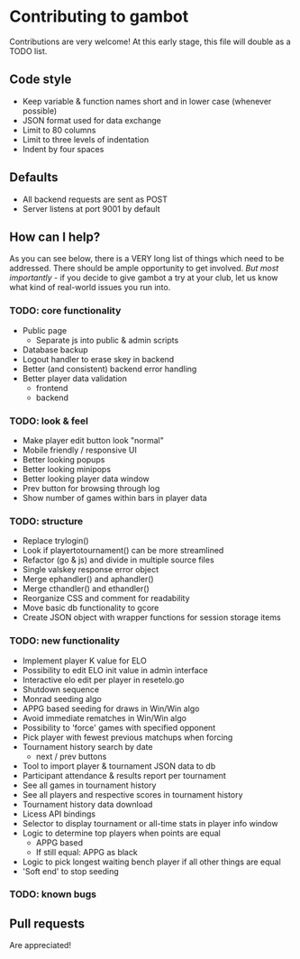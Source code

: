 # Contributing to gambot
Contributions are very welcome! At this early stage, this file will double as a TODO list.

## Code style
* Keep variable & function names short and in lower case (whenever possible)
* JSON format used for data exchange
* Limit to 80 columns
* Limit to three levels of indentation
* Indent by four spaces

## Defaults
* All backend requests are sent as POST
* Server listens at port 9001 by default

## How can I help?
As you can see below, there is a VERY long list of things which need to be addressed. There should be ample opportunity to get involved. *But most importantly* - if you decide to give gambot a try at your club, let us know what kind of real-world issues you run into.

### TODO: core functionality
* Public page
    - Separate js into public & admin scripts
* Database backup
* Logout handler to erase skey in backend
* Better (and consistent) backend error handling
* Better player data validation
    - frontend
    - backend

### TODO: look & feel
* Make player edit button look "normal"
* Mobile friendly / responsive UI
* Better looking popups
* Better looking minipops
* Better looking player data window
* Prev button for browsing through log
* Show number of games within bars in player data

### TODO: structure
* Replace trylogin()
* Look if playertotournament() can be more streamlined
* Refactor (go & js) and divide in multiple source files
* Single valskey response error object
* Merge ephandler() and aphandler()
* Merge cthandler() and ethandler()
* Reorganize CSS and comment for readability
* Move basic db functionality to gcore
* Create JSON object with wrapper functions for session storage items

### TODO: new functionality
* Implement player K value for ELO
* Possibility to edit ELO init value in admin interface
* Interactive elo edit per player in resetelo.go
* Shutdown sequence
* Monrad seeding algo
* APPG based seeding for draws in Win/Win algo
* Avoid immediate rematches in Win/Win algo
* Possibility to 'force' games with specified opponent
* Pick player with fewest previous matchups when forcing
* Tournament history search by date
    - next / prev buttons
* Tool to import player & tournament JSON data to db
* Participant attendance & results report per tournament
* See all games in tournament history
* See all players and respective scores in tournament history
* Tournament history data download
* Licess API bindings
* Selector to display tournament or all-time stats in player info window
* Logic to determine top players when points are equal
    - APPG based
    - If still equal: APPG as black
* Logic to pick longest waiting bench player if all other things are equal
* 'Soft end' to stop seeding

### TODO: known bugs

## Pull requests
Are appreciated!
